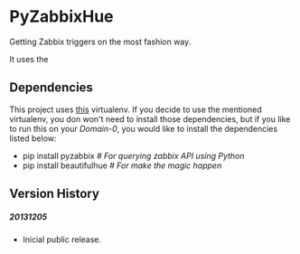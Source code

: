 PyZabbixHue
===========

Getting Zabbix triggers on the most fashion way.

It uses the

Dependencies
------------

This project uses [this](https://github.com/bobeirasa/virtualenvs/tree/master/pyzabbixhue) virtualenv. If you decide to
use the mentioned virtualenv, you don won't need to install those dependencies, but if you like to run this on your
*Domain-0*, you would like to install the dependencies listed below:

  * pip install pyzabbix  *# For querying zabbix API using Python*
  * pip install beautifulhue  *# For make the magic happen*

Version History
---------------

##### 20131205
  * Inicial public release.